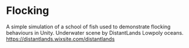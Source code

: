 # Flocking
A simple simulation of a school of fish used to demonstrate flocking behaviours in Unity.
Underwater scene by DistantLands Lowpoly oceans. https://distantlands.wixsite.com/distantlands
